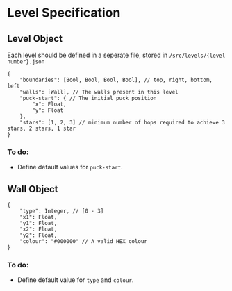 Level Specification
===================
## Level Object
Each level should be defined in a seperate file, stored in `/src/levels/{level number}.json`

	{
		"boundaries": [Bool, Bool, Bool, Bool], // top, right, bottom, left
		"walls": [Wall], // The walls present in this level
		"puck-start": { // The initial puck position
		    "x": Float,
		    "y": Float
        },
        "stars": [1, 2, 3] // minimum number of hops required to achieve 3 stars, 2 stars, 1 star
	}

### To do:
* Define default values for `puck-start`.

## Wall Object

	{
		"type": Integer, // [0 - 3]
		"x1": Float,
		"y1": Float,
		"x2": Float,
		"y2": Float,
		"colour": "#000000" // A valid HEX colour
	}

### To do:
* Define default value for `type` and `colour`.